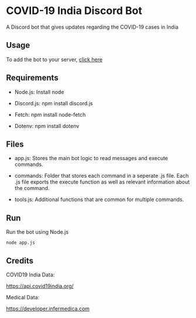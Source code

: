 # COVID-19 India Discord Bot

A Discord bot that gives updates regarding the COVID-19 cases in India

## Usage

To add the bot to your server, [click here](https://discordapp.com/oauth2/authorize?&client_id=723409740083757166&scope=bot&permissions=8)

## Requirements

* Node.js: Install node

* Discord.js: npm install discord.js

* Fetch: npm install node-fetch

* Dotenv: npm install dotenv

## Files

* app.js: Stores the main bot logic to read messages and execute commands.

* commands: Folder that stores each command in a seperate .js file.
   Each .js file exports the execute function as well as relevant information about the command.

* tools.js: Additional functions that are common for multiple commands.

## Run

Run the bot using Node.js

```node
node app.js
```

## Credits

COVID19 India Data:

   <https://api.covid19india.org/>

Medical Data:

   <https://developer.infermedica.com>
